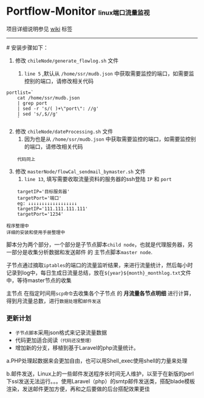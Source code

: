 # Portflow-Monitor <small><small><small>linux端口流量监视</small></small></small>


项目详细说明参见 [wiki](https://github.com/Kuri-su/Portflow-Monitor/wiki "wiki" ) 标签
<hr/>
# 安装步骤如下：


1. 修改 `chileNode/generate_flowlog.sh` 文件

    1. `line 5` ,默认从 `/home/ssr/mudb.json` 中获取需要监控的端口，如需要监控别的端口，请修改相关代码
```shell
portlist=`
    cat /home/ssr/mudb.json 
    | grep port 
    | sed -r 's/( )+\"port\": //g' 
    | sed 's/,$//g' 
    `
```
2. 修改 `chileNode/dateProcessing.sh` 文件
    1. 因为也是从 `/home/ssr/mudb.json` 中获取需要监控的端口，如需要监控别的端口，请修改相关代码
```shell
    代码同上
```

3. 修改 `masterNode/flowCal_sendmail_bymaster.sh`  文件<br/>
    1. `line 13`, 填写需要收取流量资料的服务器的ssh登陆 `IP` 和 `port` 
```shell
    targetIP='目标服务器'
    targetPort='端口'
    eg: ↓↓↓↓↓↓↓↓↓↓↓↓↓↓↓↓↓↓
    targetIP='111.111.111.111'
    targetPort='1234'
```
    
    
    
    
    
    
    
    
    
    
    
    
    
`程序整理中`<br/>
`详细的安装和使用手册整理中`

脚本分为两个部分，一个部分是子节点脚本`child node`，也就是代理服务器，另一部分是收集分析数据和发送邮件 的 主节点脚本`master node`.

子节点通过摘取`iptables`的端口的流量监听结果，来进行流量统计，然后每小时记录到log中，每日生成日流量总结，放在`${year}${month}_monthlog.txt`文件中，等待master节点的收集

主节点 在指定时间用`scp命令`去收集各个子节点 的 **月流量各节点明细** 进行计算，得到月流量总数，进行`数据处理`和`邮件发送`




### 更新计划
+ `子节点脚本`采用json格式来记录流量数据<br/>
+ 代码更加适合阅读`（代码还没整理）`
+ 增加新的分支，移植到基于Laravel的php流量统计。

a.PHP处理起数据来会更加自由，也可以用Shell_exec使用shell的力量来处理

b.邮件发送，Linux上的一些邮件发送程序长时间无人维护，以至于在新版的perl下ssl发送无法运行。。。使用Laravel（php）的smtp邮件发送类，搭配blade模板渲染，发送邮件更加方便，再和之后要做的后台搭配效果更佳

